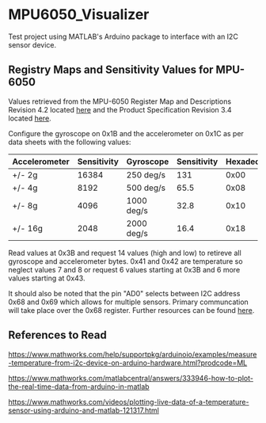 # MPU6050_Visualizer
Test project using MATLAB's Arduino package to interface with an I2C sensor device. 


## Registry Maps and Sensitivity Values for MPU-6050

Values retrieved from the MPU-6050 Register Map and Descriptions Revision 4.2 located [here](https://www.invensense.com/wp-content/uploads/2015/02/MPU-6000-Register-Map1.pdf) and the Product Specification Revision 3.4 located [here](https://www.invensense.com/wp-content/uploads/2015/02/MPU-6000-Datasheet1.pdf).

Configure the gyroscope on 0x1B and the accelerometer on 0x1C as per data sheets with the following values:

| Accelerometer | Sensitivity   | Gyroscope     | Sensitivity   | Hexadecimal   |  Binary       |
| ------------- | ------------- | ------------- | ------------- | ------------- | ------------- |
| +/- 2g	      | 16384	        | 250 deg/s     | 131           | 0x00	        | 00000000      |
| +/- 4g	      | 8192 	        | 500 deg/s     | 65.5          | 0x08	        | 00001000      |
| +/- 8g        | 4096	        | 1000 deg/s    | 32.8          | 0x10	        | 00010000      |
| +/- 16g	      | 2048	        | 2000 deg/s    | 16.4          | 0x18	        | 00011000      |

Read values at 0x3B and request 14 values (high and low) to retireve all gyroscope and accelerometer bytes. 0x41 and 0x42 are temperature so neglect values 7 and 8 or request 6 values starting at 0x3B and 6 more values starting at 0x43.

It should also be noted that the pin "AD0" selects between I2C address 0x68 and 0x69 which allows for multiple sensors. Primary communcation will take place over the 0x68 register. Further resources can be found [here](https://playground.arduino.cc/Main/MPU-6050).


## References to Read

https://www.mathworks.com/help/supportpkg/arduinoio/examples/measure-temperature-from-i2c-device-on-arduino-hardware.html?prodcode=ML

https://www.mathworks.com/matlabcentral/answers/333946-how-to-plot-the-real-time-data-from-arduino-in-matlab

https://www.mathworks.com/videos/plotting-live-data-of-a-temperature-sensor-using-arduino-and-matlab-121317.html
